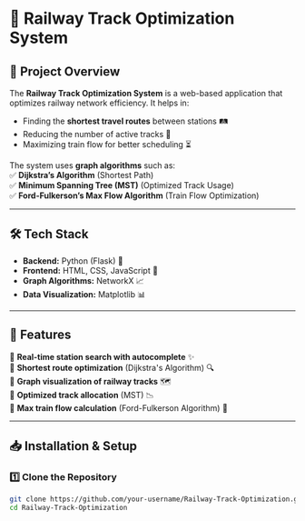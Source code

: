 # 🚆 Railway Track Optimization System

## 📌 Project Overview  
The **Railway Track Optimization System** is a web-based application that optimizes railway network efficiency. It helps in:  
- Finding the **shortest travel routes** between stations 🛤️  
- Reducing the number of active tracks 🚆  
- Maximizing train flow for better scheduling ⏳  

The system uses **graph algorithms** such as:  
✅ **Dijkstra’s Algorithm** (Shortest Path)  
✅ **Minimum Spanning Tree (MST)** (Optimized Track Usage)  
✅ **Ford-Fulkerson’s Max Flow Algorithm** (Train Flow Optimization)  

---

## 🛠️ Tech Stack  
- **Backend:** Python (Flask) 🐍  
- **Frontend:** HTML, CSS, JavaScript 🎨  
- **Graph Algorithms:** NetworkX 📈  
- **Data Visualization:** Matplotlib 📊  

---

## 🚀 Features  
🔹 **Real-time station search with autocomplete** ✨  
🔹 **Shortest route optimization** (Dijkstra's Algorithm) 🔍  
🔹 **Graph visualization of railway tracks** 🗺️  
🔹 **Optimized track allocation** (MST) 📉  
🔹 **Max train flow calculation** (Ford-Fulkerson Algorithm) 🚉  

---

## 📥 Installation & Setup  
### 1️⃣ **Clone the Repository**
```bash
git clone https://github.com/your-username/Railway-Track-Optimization.git
cd Railway-Track-Optimization

